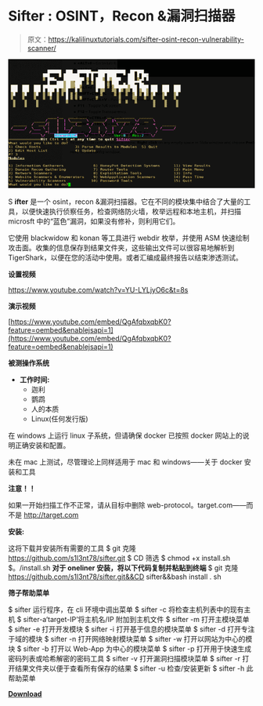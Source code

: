 # Sifter : OSINT，Recon &漏洞扫描器

> 原文：<https://kalilinuxtutorials.com/sifter-osint-recon-vulnerability-scanner/>

[![Sifter : OSINT, Recon & Vulnerability Scanner](img/a026d9417b3d37e4f18db68d2082a22a.png "Sifter : OSINT, Recon & Vulnerability Scanner")](https://1.bp.blogspot.com/-Z-743Vcrs7I/XxDVv0Fq_lI/AAAAAAAAG5Q/WY3CyfmRn9wSJnJINX5bgg-oLD4f-DcfwCLcBGAsYHQ/s1600/Menu%25281%2529.png)

S **ifter** 是一个 osint，recon &漏洞扫描器。它在不同的模块集中结合了大量的工具，以便快速执行侦察任务，检查网络防火墙，枚举远程和本地主机，并扫描 microsft 中的“蓝色”漏洞，如果没有修补，则利用它们。

它使用 blackwidow 和 konan 等工具进行 webdir 枚举，并使用 ASM 快速绘制攻击面。收集的信息保存到结果文件夹，这些输出文件可以很容易地解析到 TigerShark，以便在您的活动中使用。或者汇编成最终报告以结束渗透测试。

**设置视频**

https://www.youtube.com/watch?v=YU-LYLjyO6c&t=8s

**演示视频**

[https://www.youtube.com/embed/QgAfqbxqbK0?feature=oembed&enablejsapi=1](https://www.youtube.com/embed/QgAfqbxqbK0?feature=oembed&enablejsapi=1)

**被测操作系统**

*   **工作时间:**
    *   迦利
    *   鹦鹉
    *   人的本质
    *   Linux(任何发行版)

在 windows 上运行 linux 子系统，但请确保 docker 已按照 docker 网站上的说明正确安装和配置。

未在 mac 上测试，尽管理论上同样适用于 mac 和 windows——关于 docker 安装和工具

**注意！！**

如果一开始扫描工作不正常，请从目标中删除 web-protocol。target.com——而不是 http://target.com

**安装:**

这将下载并安装所有需要的工具
$ git 克隆 https://github.com/s1l3nt78/sifter.git
$ CD 筛选
$ chmod +x install.sh
$。/install.sh
**对于 oneliner 安装，将以下代码复制并粘贴到终端**
$ git 克隆 https://github.com/s1l3nt78/sifter.git&&CD sifter&&bash install . sh

**筛子帮助菜单**

$ sifter 运行程序，在 cli 环境中调出菜单
$ sifter -c 将检查主机列表中的现有主机
$ sifter-a‘target-IP’将主机名/IP 附加到主机文件
$ sifter -m 打开主模块菜单
$ sifter -e 打开开发模块
$ sifter -i 打开基于信息的模块菜单
$ sifter -d 打开专注于域的模块
$ sifter -n 打开网络映射模块菜单
$ sifter -w 打开以网站为中心的模块
$ sifter -b 打开以 Web-App 为中心的模块菜单
$ sifter -p 打开用于快速生成密码列表或哈希解密的密码工具
$ sifter -v 打开漏洞扫描模块菜单
$ sifter -r 打开结果文件夹以便于查看所有保存的结果
$ sifter -u 检查/安装更新
$ sifter -h 此帮助菜单

[**Download**](https://github.com/s1l3nt78/sifter)